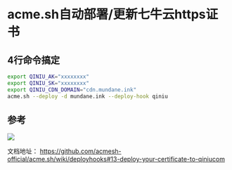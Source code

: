 # acme.sh自动部署/更新七牛云https证书

## 4行命令搞定

```bash
export QINIU_AK="xxxxxxxx"
export QINIU_SK="xxxxxxxx"
export QINIU_CDN_DOMAIN="cdn.mundane.ink"
acme.sh --deploy -d mundane.ink --deploy-hook qiniu
```
## 参考
![](https://cdn.mundane.ink/202412241637948.png)

文档地址：
<https://github.com/acmesh-official/acme.sh/wiki/deployhooks#13-deploy-your-certificate-to-qiniucom>
